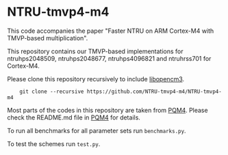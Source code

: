 # NTRU-tmvp4-m4

This code accompanies the paper "Faster NTRU on ARM Cortex-M4 with TMVP-based multiplication".

This repository contains our TMVP-based implementations for ntruhps2048509, ntruhps2048677, ntruhps4096821 and ntruhrss701 for Cortex-M4.

Please clone this repository recursively to include [libopencm3](http://libopencm3.org/).

```
    git clone --recursive https://github.com/NTRU-tmvp4-m4/NTRU-tmvp4-m4

```
Most parts of the codes in this repository are taken from [PQM4](https://github.com/mupq/pqm4.git). Please check the README.md file in [PQM4](https://github.com/mupq/pqm4.git) for details.

To run all benchmarks for all parameter sets run `benchmarks.py`.

To test the schemes run `test.py`.




